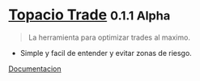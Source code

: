 

# [Topacio Trade](#proyecto-topacio) <small>0.1.1 Alpha</small>

> La herramienta para optimizar trades al maximo.

- Simple y facil de entender y evitar zonas de riesgo.



[Documentacion](#proyecto-topacio)
